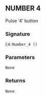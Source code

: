 ## NUMBER 4

Pulse ‘4’ button


###  Signature

`C4:Number_4 ()`


### Parameters

`None`


### Returns

`None`
